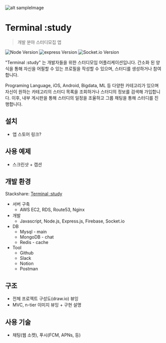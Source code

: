 ![alt sampleImage](https://camo.githubusercontent.com/720ed473d178f9380291709d2223860ade4f3c7bc368e3fea1ad057b8dc9c6f5/68747470733a2f2f6e6f64656a732e6f72672f7374617469632f696d616765732f6c6f676f2d6c696768742e737667)

# Terminal :study
> 개발 분야 스터디모집 앱

![Node Version](https://img.shields.io/badge/node-v12.19.1-green) ![express Version](https://img.shields.io/badge/express-v4.16.1-blue) ![Socket.io Version](https://img.shields.io/badge/Socket.io-v3.0.3-9cf)

"Terminal :study" 는 개발자들을 위한 스터디모임 어플리케이션입니다. 간소화 된 양식을 통해 자신을 어필할 수 있는 프로필을 작성할 수 있으며, 스터디를 생성하거나 참여합니다.

Programing Language, iOS, Android, Bigdata, ML 등 다양한 카테고리가 있으며 자신이 원하는 카테고리의 스터디 목록을 조회하거나 스터디의 정보를 검색해 가입합니다. 이후, 내부 게시판을 통해 스터디의 일정을 조율하고 그룹 채팅을 통해 스터디를 진행합니다.

## 설치
- 앱 스토어 링크?

## 사용 예제
- 스크린샷 + 캡션

## 개발 환경
Stackshare: [Terminal :study](https://stackshare.io/terminal-study/terminal-study)
- 서버 구축
  * AWS EC2, RDS, Route53, Nginx
- 개발
  * Javascript, Node.js, Express.js, Firebase, Socket.io
- DB
  * Mysql - main
  * MongoDB - chat
  * Redis - cache
- Tool
  * Github
  * Slack
  * Notion
  * Postman

## 구조
- 전체 프로젝트 구성도(draw.io) 뷰잉
- MVC, n-tier 이미지 뷰잉 + 구현 설명

## 사용 기술
- 채팅(웹 소켓), 푸시(FCM, APNs, 등)
